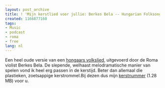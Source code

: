 ```yaml
---
layout: post_archive
title: ! 'Mijn kerstlied voor jullie: Berkes Bela -- Hungarian Folksong Medley'
created: 1166877160
tags:
- Music
- podcast
- roma
- free
lang: nl
---
```

Een heel oude versie van een [hongaars volkslied](http://www.archive.org/details/Berkes_Bela_Hungarian_Folksong_Medley), uitgevoerd door de Roma violist Berkes Bela. De slepende, welhaast melodramatische manier van spelen vond ik heel erg passen in de kerstijd. Beter dan allemaal die plastieken, zoetsappige kerstrommel.Bij dezen dus mijn [kerstnummer](http://bler.webschuur.com/sites/bler.webschuur.com/files/Berkes_Bela-Nepdal_Egyveleg_1.ogg) (1.28 MB) voor u. <!--break-->

